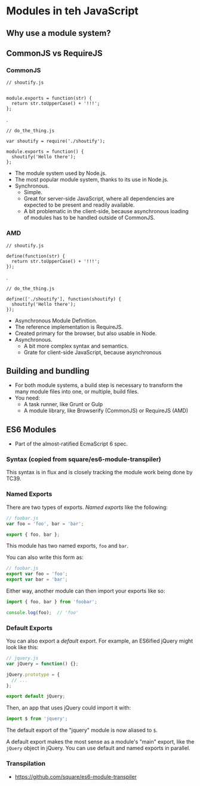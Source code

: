 # Modules in teh JavaScript

## Why use a module system?


## CommonJS vs RequireJS

### CommonJS

    // shoutify.js
    

	module.exports = function(str) {
	  return str.toUpperCase() + '!!!';
	};	

.

    // do_the_thing.js
    
	var shoutify = require('./shoutify');
	
	module.exports = function() {
	  shoutify('Hello there');
	};

* The module system used by Node.js.
* The most popular module system, thanks to its use in Node.js.
* Synchronous.
  * Simple.
  * Great for server-side JavaScript, where all dependencies are expected
    to be present and readily available.
  * A bit problematic in the client-side, because asynchronous loading of modules
    has to be handled outside of CommonJS.


### AMD

    // shoutify.js
    
	define(function(str) {
	  return str.toUpperCase() + '!!!';
	});
	
.

    // do_the_thing.js
    
	define(['./shoutify'], function(shoutify) {
	  shoutify('Hello there');
	});

* Asynchronous Module Definition.
* The reference implementation is RequireJS.
* Created primary for the browser, but also usable in Node.
* Asynchronous.
  * A bit more complex syntax and semantics.
  * Grate for client-side JavaScript, because asynchronous 
  
## Building and bundling

* For both module systems, a build step is necessary to transform the many module
  files into one, or multiple, build files.
* You need:
  * A task runner, like Grunt or Gulp
  * A module library, like Browserify (CommonJS) or RequireJS (AMD)

## ES6 Modules

* Part of the almost-ratified EcmaScript 6 spec.

### Syntax (copied from square/es6-module-transpiler)

This syntax is in flux and is closely tracking the module work being
done by TC39.

### Named Exports

There are two types of exports. *Named exports* like the following:

```javascript
// foobar.js
var foo = 'foo', bar = 'bar';

export { foo, bar };
```

This module has two named exports, `foo` and `bar`.

You can also write this form as:

```javascript
// foobar.js
export var foo = 'foo';
export var bar = 'bar';
```

Either way, another module can then import your exports like so:

```js
import { foo, bar } from 'foobar';

console.log(foo);  // 'foo'
```

### Default Exports

You can also export a *default* export. For example, an ES6ified jQuery might
look like this:

```javascript
// jquery.js
var jQuery = function() {};

jQuery.prototype = {
  // ...
};

export default jQuery;
```

Then, an app that uses jQuery could import it with:

```javascript
import $ from 'jquery';
```

The default export of the "jquery" module is now aliased to `$`.

A default export makes the most sense as a module's "main" export, like the
`jQuery` object in jQuery. You can use default and named exports in parallel.


### Transpilation

* https://github.com/square/es6-module-transpiler